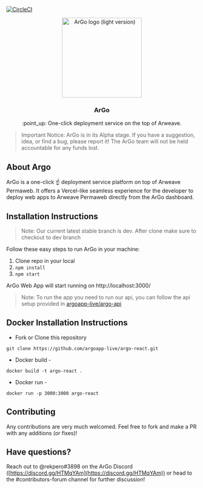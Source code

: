 [![CircleCI](https://circleci.com/gh/argoapp-live/argo-react/tree/master.svg?style=shield)](https://circleci.com/gh/argoapp-live/argo-react/tree/master)

<p align="center">
  <a href="https://argoapp.net/">
    <img src="../static/logo_light.png" alt="ArGo logo (light version)" width="210">
  </a>

  <h3 align="center">ArGo</h3>

  <p align="center">
   :point_up: One-click deployment service on the top of Arweave.
 </p>
</p>

> Important Notice: ArGo is in its Alpha stage. If you have a suggestion, idea, or find a bug, please report it! The ArGo team will not be held accountable for any funds lost.

## About Argo

ArGo is a one-click ☝️ deployment service platform on top of Arweave Permaweb. It offers a Vercel-like seamless experience for the developer to deploy web apps to Arweave Permaweb directly from the ArGo dashboard.

## Installation Instructions

> Note: Our current latest stable branch is dev. After clone make sure to checkout to dev branch

Follow these easy steps to run ArGo in your machine:

1. Clone repo in your local
2. `npm install`
3. `npm start`

ArGo Web App will start running on http://localhost:3000/

> Note: To run the app you need to run our api, you can follow the api setup provided in [argoapp-live/argo-api](https://github.com/argoapp-live/argo-api)

## Docker Installation Instructions

- Fork or Clone this repository

```
git clone https://github.com/argoapp-live/argo-react.git
```

- Docker build -

```
docker build -t argo-react .
```

- Docker run -

```
docker run -p 3000:3000 argo-react
```

## Contributing

Any contributions are very much welcomed. Feel free to fork and make a PR with any additions (or fixes)!

## Have questions?

Reach out to @rekpero#3898 on the ArGo Discord ([https://discord.gg/HTMqYAm](https://discord.gg/HTMqYAm)) or head to the #contributors-forum channel for further discussion!
